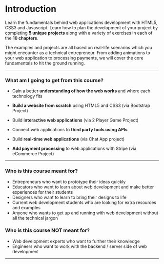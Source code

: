 # Introduction

Learn the fundamentals behind web applications development with HTML5, CSS3 and Javascript. Learn how to plan the development of your project by completing __5 unique projects__ along with a variety of exercises in each of the __10 chapters__.

The examples and projects are all based on real-life scenarios which you might encounter as a technical entrepreneur. From adding animations to your web application to processing payments, we will cover the core fundamentals to hit the ground running.

----

### What am I going to get from this course?

- Gain a better __understanding of how the web works__ and where each technology fits

- __Build a website from scratch__ using HTML5 and CSS3 (via Bootstrap Project)

- Build __interactive web applications__ (via 2 Player Game Project)

- Connect web applications to __third party tools using APIs__

- Build __real-time web applications__ (via Chat App project)

- __Add payment processing__ to web applications with Stripe (via eCommerce Project)


----


### Who is this course meant for?

- Entrepreneurs who want to prototype their ideas quickly
- Educators who want to learn about web development and make better experiences for their students
- Designers who want to learn to bring their designs to life
- Current web development students who are looking for extra resources and examples
- Anyone who wants to get up and running with web development without all the technical jargon

### Who is this course NOT meant for?

- Web development experts who want to further their knowledge
- Engineers who want to work with the backend / server side of web development


----


